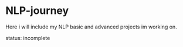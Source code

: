 # NLP-journey
Here i will include my NLP basic and advanced projects im working on. 
 
 status: incomplete
